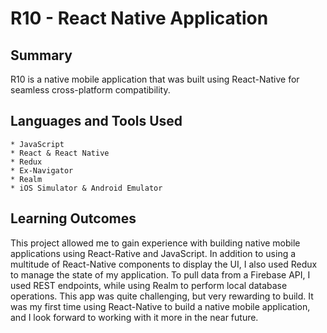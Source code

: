 # R10 - React Native Application

## Summary

R10 is a native mobile application that was built using React-Native for seamless cross-platform compatibility. 

## Languages and Tools Used

    * JavaScript
    * React & React Native
    * Redux
    * Ex-Navigator
    * Realm
    * iOS Simulator & Android Emulator


## Learning Outcomes

This project allowed me to gain experience with building native mobile applications using React-Rative and JavaScript.
In addition to using a multitude of React-Native components to display the UI, I also used Redux to manage the state 
of my application. To pull data from a Firebase API, I used REST endpoints, while using Realm to perform
local database operations. This app was quite challenging, but very rewarding to build. It was my first time using
React-Native to build a native mobile application, and I look forward to working with it more in the near future.
